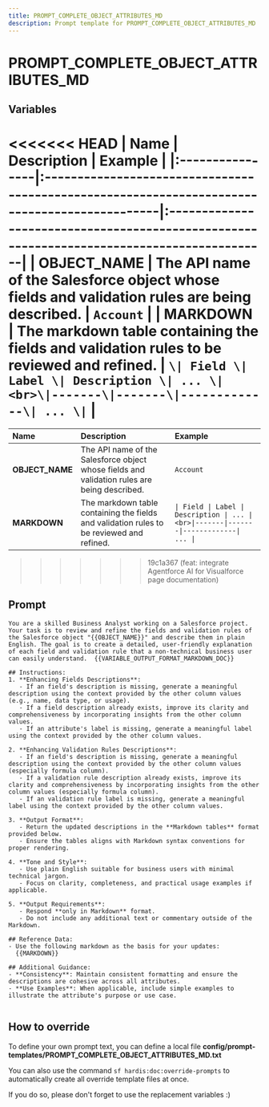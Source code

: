 ```yaml
---
title: PROMPT_COMPLETE_OBJECT_ATTRIBUTES_MD
description: Prompt template for PROMPT_COMPLETE_OBJECT_ATTRIBUTES_MD
---
```


# PROMPT_COMPLETE_OBJECT_ATTRIBUTES_MD

## Variables
<<<<<<< HEAD
| Name            | Description                                                                                  | Example                                                                                    |
|:----------------|:---------------------------------------------------------------------------------------------|:-------------------------------------------------------------------------------------------|
| **OBJECT_NAME** | The API name of the Salesforce object whose fields and validation rules are being described. | `Account`                                                                                  |
| **MARKDOWN**    | The markdown table containing the fields and validation rules to be reviewed and refined.    | `\| Field \| Label \| Description \| ... \|<br>\|-------\|-------\|-------------\| ... \|` |
=======
| Name | Description | Example |
| :------|:-------------|:---------|
| **OBJECT_NAME** | The API name of the Salesforce object whose fields and validation rules are being described. | `Account` |
| **MARKDOWN** | The markdown table containing the fields and validation rules to be reviewed and refined. | `\| Field \| Label \| Description \| ... \|<br>\|-------\|-------\|-------------\| ... \|` |
>>>>>>> 19c1a367 (feat: integrate Agentforce AI for Visualforce page documentation)

## Prompt

```
You are a skilled Business Analyst working on a Salesforce project. Your task is to review and refine the fields and validation rules of the Salesforce object "{{OBJECT_NAME}}" and describe them in plain English. The goal is to create a detailed, user-friendly explanation of each field and validation rule that a non-technical business user can easily understand.  {{VARIABLE_OUTPUT_FORMAT_MARKDOWN_DOC}}

## Instructions:
1. **Enhancing Fields Descriptions**:
   - If an field's description is missing, generate a meaningful description using the context provided by the other column values (e.g., name, data type, or usage).
   - If a field description already exists, improve its clarity and comprehensiveness by incorporating insights from the other column values.
   - If an attribute's label is missing, generate a meaningful label using the context provided by the other column values.

2. **Enhancing Validation Rules Descriptions**:
   - If an field's description is missing, generate a meaningful description using the context provided by the other column values (especially formula column).
   - If a validation rule description already exists, improve its clarity and comprehensiveness by incorporating insights from the other column values (especially formula column).
   - If an validation rule label is missing, generate a meaningful label using the context provided by the other column values.

3. **Output Format**:
   - Return the updated descriptions in the **Markdown tables** format provided below.
   - Ensure the tables aligns with Markdown syntax conventions for proper rendering.

4. **Tone and Style**:
   - Use plain English suitable for business users with minimal technical jargon.
   - Focus on clarity, completeness, and practical usage examples if applicable.

5. **Output Requirements**:
   - Respond **only in Markdown** format.
   - Do not include any additional text or commentary outside of the Markdown.

## Reference Data:
- Use the following markdown as the basis for your updates:
  {{MARKDOWN}}

## Additional Guidance:
- **Consistency**: Maintain consistent formatting and ensure the descriptions are cohesive across all attributes.
- **Use Examples**: When applicable, include simple examples to illustrate the attribute's purpose or use case.
 
```

## How to override

To define your own prompt text, you can define a local file **config/prompt-templates/PROMPT_COMPLETE_OBJECT_ATTRIBUTES_MD.txt**

You can also use the command `sf hardis:doc:override-prompts` to automatically create all override template files at once.

If you do so, please don't forget to use the replacement variables :)
